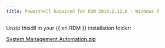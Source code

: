 ```yaml
---
title: Powershell Required for RDM 2019.2.12.0 - Windows 7
---
```

Unzip thisdll in your {{ en.RDM }} installation folder:  

[System.Management.Automation.zip](https://devolutions.atlassian.net/wiki/download/attachments/722370671/System.Management.Automation.zip?version=1&modificationDate=1572358130160&cacheVersion=1&api=v2)
